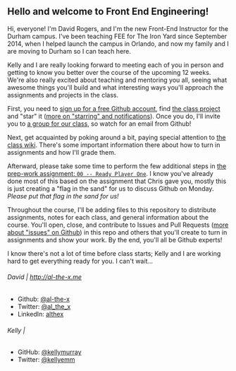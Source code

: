 ## Hello and welcome to Front End Engineering!

Hi, everyone! I'm David Rogers, and I'm the new Front-End Instructor for the Durham campus. I've been teaching FEE for The Iron Yard since September 2014, when I helped launch the campus in Orlando, and now my family and I are moving to Durham so I can teach here.

Kelly and I are really looking forward to meeting each of you in person and getting to know you better over the course of the upcoming 12 weeks. We're also really excited about teaching and mentoring you all, seeing what awesome things you'll build and what interesting ways you'll approach the assignments and projects in the class.

First, you need to [sign up for a free Github account](http://github.com/signup), find [the class project](https://github.com/TIY-Durham/2015-FALL-FEE) and "star" it ([more on "starring" and notifications](https://help.github.com/articles/about-stars)). Once you do, I'll invite you to [a group for our class](https://github.com/orgs/TIY-Durham/teams/2015-fall-fee), so watch for an email from Github!

Next, get acquainted by poking around a bit, paying special attention to [the class wiki](https://github.com/TIY-Durham/2015-FALL-FEE/wiki). There's some important information there about how to turn in assignments and how I'll grade them.

Afterward, please take some time to perform the few additional steps in [the prep-work assignment: `00 -- Ready Player One`](https://github.com/TIY-Durham/2015-FALL-FEE/blob/master/00--Ready-Player-One). I know you've already done most of this based on the assignment that Chris gave you, mostly this is just creating a "flag in the sand" for us to discuss Github on Monday. _Please put that flag in the sand for us!_

Throughout the course, I'll be adding files to this repository to distribute assignments, notes for each class, and general information about the course. You'll open, close, and contribute to Issues and Pull Requests ([more about "issues" on Github](https://help.github.com/articles/about-issues)) in this repo and others that you'll create to turn in assignments and show your work.  By the end, you'll all be Github experts!

I know there's not a lot of time before class starts; Kelly and I are working hard to get everything ready for you. I can't wait...

###### David | http://al-the-x.me

* Github: [@al-the-x](https://github.com/al-the-x)
* Twitter: [@al_the_x](https://twitter.com/al_the_x)
* LinkedIn: [althex](https://linkedin.com/in/althex)

###### Kelly | 

* GitHub: [@kellymurray](https://github.com/kellymurray)
* Twitter: [@kellyemm](https://twitter.com/kellyemm)
